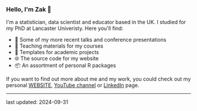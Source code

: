 ### Hello, I'm Zak 👋

I'm a statistician, data scientist and educator based in the UK. I studied for my PhD at Lancaster Univeristy. Here you'll find:

- 💬 Some of my more recent talks and conference presentations
- 🏫 Teaching materials for my courses
- 📄 Templates for academic projects
- 🌐 The source code for my website
- 📦 An assortment of personal R packages

If you want to find out more about me and my work, you could check out my personal [WEBSITE](https://www.zakvarty.com), [YouTube channel](https://www.youtube.com/@zakvarty) or [LinkedIn](https://www.linkedin.com/in/zak-varty-b60a19b5/) page.


----
last updated: 2024-09-31

